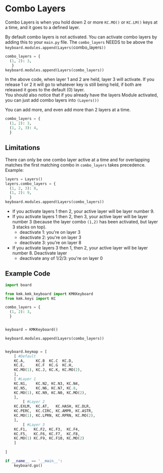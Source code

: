 # Combo Layers

Combo Layers is when you hold down 2 or more `KC.MO()` or `KC.LM()` keys at a time, and it goes to a defined layer.

By default combo layers is not activated. You can activate combo layers by adding this to your `main.py` file.
The `combo_layers` NEEDS to be above the `keyboard.modules.append(Layers(`combo_layers`))`

```python
combo_layers = {
  (1, 2): 3,
   }
keyboard.modules.append(Layers(combo_layers))
```

In the above code, when layer 1 and 2 are held, layer 3 will activate. If you release 1 or 2 it will go to whatever key is still being held, if both are released it goes to the default (0) layer.  
You should also notice that if you already have the layers Module activated, you can just add combo layers into `(Layers())`

You can add more, and even add more than 2 layers at a time.

```python
combo_layers = {
  (1, 2): 3,
  (1, 2, 3): 4,
  }
```

## Limitations

There can only be one combo layer active at a time and for overlapping matches
the first matching combo in `combo_layers` takes precedence.
Example:
```python
layers = Layers()
layers.combo_layers = {
  (1, 2, 3): 8,
  (1, 2): 9,
  }
keyboard.modules.append(Layers(combo_layers))
```
* If you activate layers 1 then 2, your active layer will be layer number 9.
* If you activate layers 1 then 2, then 3, your active layer will be layer
  number 3 (because the layer combo `(1,2)` has been activated, but layer 3
  stacks on top).
  * deactivate 1: you're on layer 3
  * deactivate 2: you're on layer 3
  * deactivate 3: you're on layer 8
* If you activate layers 3 then 1, then 2, your active layer will be layer
  number 8. Deactivate layer
  * deactivate any of 1/2/3: you're on layer 0


## Example Code

```python
import board

from kmk.kmk_keyboard import KMKKeyboard
from kmk.keys import KC

combo_layers = {
  (1, 2): 3,
  }


keyboard = KMKKeyboard()

keyboard.modules.append(Layers(combo_layers))


keyboard.keymap = [
    [ #Default
    KC.A,     KC.B  KC.C  KC.D,
    KC.E,     KC.F  KC.G  KC.H,
    KC.MO(1), KC.J, KC.K, KC.MO(2),
    ],
    [ #Layer 1
    KC.N1,    KC.N2, KC.N3, KC.N4,
    KC.N5,    KC.N6, KC.N7, KC.8,
    KC.MO(1), KC.N9, KC.N0, KC.MO(2),
    ],
        [ #Layer 2
    KC.EXLM,  KC.AT,   KC.HASH, KC.DLR,
    KC.PERC,  KC.CIRC, KC.AMPR, KC.ASTR,
    KC.MO(1), KC.LPRN, KC.RPRN, KC.MO(2),
    ],
        [ #Layer 3
    KC.F1,   KC.F2, KC.F3,  KC.F4,
    KC.F5,   KC.F6, KC.F7,  KC.F8,
    KC.MO(1) KC.F9, KC.F10, KC.MO(2)
    ]
    
]

if __name__ == '__main__':
    keyboard.go()
```
